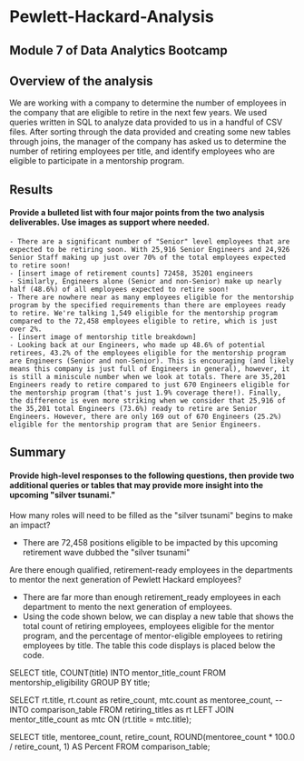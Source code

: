 # Pewlett-Hackard-Analysis
## Module 7 of Data Analytics Bootcamp

## Overview of the analysis

We are working with a company to determine the number of employees in the company that are eligible to retire in the next few years. We used queries written in SQL to analyze data provided to us in a handful of CSV files. After sorting through the data provided and creating some new tables through joins, the manager of the company has asked us to determine the number of retiring employees per title, and identify employees who are eligible to participate in a mentorship program. 




## Results
#### Provide a bulleted list with four major points from the two analysis deliverables. Use images as support where needed.

	- There are a significant number of "Senior" level employees that are expected to be retiring soon. With 25,916 Senior Engineers and 24,926 Senior Staff making up just over 70% of the total employees expected to retire soon!
	- [insert image of retirement counts] 72458, 35201 engineers
	- Similarly, Engineers alone (Senior and non-Senior) make up nearly half (48.6%) of all employees expected to retire soon!
	- There are nowhere near as many employees eligible for the mentorship program by the specified requirements than there are employees ready to retire. We're talking 1,549 eligible for the mentorship program compared to the 72,458 employees eligible to retire, which is just over 2%.
	- [insert image of mentorship title breakdown]
	- Looking back at our Engineers, who made up 48.6% of potential retirees, 43.2% of the employees eligible for the mentorship program are Engineers (Senior and non-Senior). This is encouraging (and likely means this company is just full of Engineers in general), however, it is still a miniscule number when we look at totals. There are 35,201 Engineers ready to retire compared to just 670 Engineers eligible for the mentorship program (that's just 1.9% coverage there!). Finally, the difference is even more striking when we consider that 25,916 of the 35,201 total Engineers (73.6%) ready to retire are Senior Engineers. However, there are only 169 out of 670 Engineers (25.2%) eligible for the mentorship program that are Senior Engineers.



## Summary 
#### Provide high-level responses to the following questions, then provide two additional queries or tables that may provide more insight into the upcoming "silver tsunami."

How many roles will need to be filled as the "silver tsunami" begins to make an impact?
- There are 72,458 positions eligible to be impacted by this upcoming retirement wave dubbed the "silver tsunami"

Are there enough qualified, retirement-ready employees in the departments to mentor the next generation of Pewlett Hackard employees?
- There are far more than enough retirement_ready employees in each department to mento the next generation of employees. 
- Using the code shown below, we can display a new table that shows the total count of retiring employees, employees eligible for the mentor program, and the percentage of mentor-eligible employees to retiring employees by title. The table this code displays is placed below the code.

SELECT title,
	COUNT(title)
INTO mentor_title_count
FROM mentorship_eligibility
GROUP BY title;

SELECT rt.title,
	rt.count as retire_count,
	mtc.count as mentoree_count,
-- INTO comparison_table
FROM retiring_titles as rt
LEFT JOIN mentor_title_count as mtc
ON (rt.title = mtc.title);

SELECT title, mentoree_count, retire_count, 
       ROUND(mentoree_count * 100.0 / retire_count, 1) AS Percent
FROM comparison_table;
